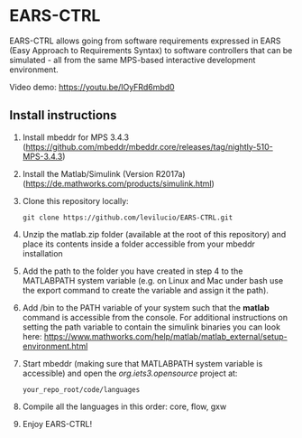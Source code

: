 # EARS-CTRL

EARS-CTRL allows going from software requirements expressed in EARS (Easy Approach to Requirements Syntax) to software controllers that can be simulated  - all from the same MPS-based interactive development environment. 

Video demo: https://youtu.be/IOyFRd6mbd0


## Install instructions

1. Install mbeddr for MPS 3.4.3 (https://github.com/mbeddr/mbeddr.core/releases/tag/nightly-510-MPS-3.4.3)

2. Install the Matlab/Simulink (Version R2017a) (https://de.mathworks.com/products/simulink.html)

3. Clone this repository locally:

    `git clone https://github.com/levilucio/EARS-CTRL.git`

4. Unzip the matlab.zip folder (available at the root of this repository) and place its contents inside a folder accessible from your mbeddr installation

5. Add the path to the folder you have created in step 4 to the MATLABPATH system variable (e.g. on Linux and Mac under bash use the export command to create the variable and assign it the path). 

6. Add <matlabroot>/bin to the PATH variable of your system such that the __matlab__ command is accessible from the console. For additional instructions on setting the path variable to contain the simulink binaries you can look here: https://www.mathworks.com/help/matlab/matlab_external/setup-environment.html

7. Start mbeddr (making sure that MATLABPATH system variable is accessible) and open the _org.iets3.opensource_ project at:

    `your_repo_root/code/languages`

8. Compile all the languages in this order: core, flow, gxw

9. Enjoy EARS-CTRL!
